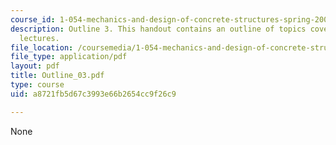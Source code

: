 ```yaml
---
course_id: 1-054-mechanics-and-design-of-concrete-structures-spring-2004
description: Outline 3. This handout contains an outline of topics covered in course
  lectures.
file_location: /coursemedia/1-054-mechanics-and-design-of-concrete-structures-spring-2004/a8721fb5d67c3993e66b2654cc9f26c9_Outline_03.pdf
file_type: application/pdf
layout: pdf
title: Outline_03.pdf
type: course
uid: a8721fb5d67c3993e66b2654cc9f26c9

---
```

None